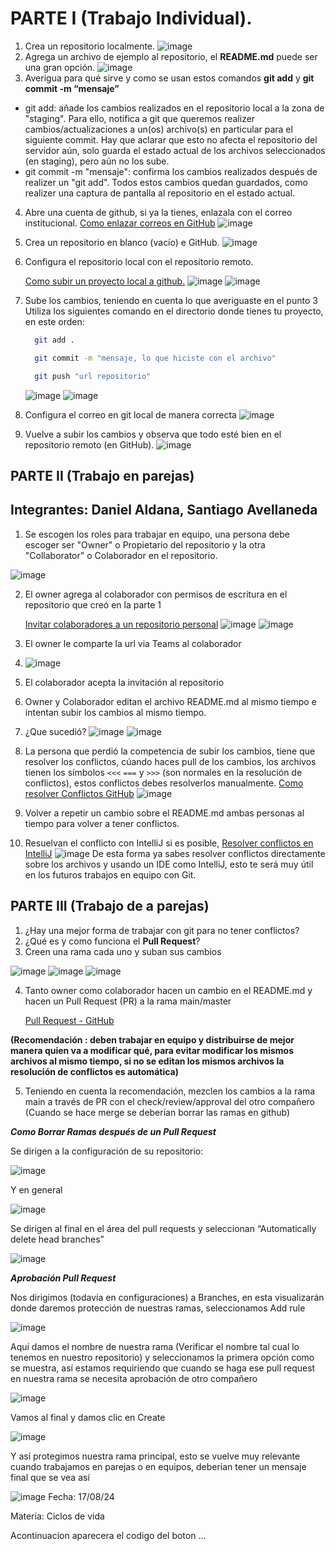 # PARTE I (Trabajo Individual).
1.	Crea un repositorio localmente.
![image](https://github.com/santiagoAvellaR/CVDS-lab01/blob/master/images/inicializar%20repositorio.png)
2.	Agrega un archivo de ejemplo al repositorio, el **README.md** puede ser una gran opción.
![image](https://github.com/santiagoAvellaR/CVDS-lab01/blob/master/images/agregar%20readme.png)
3.	Averigua para qué sirve y como se usan estos comandos **git add** y **git commit -m “mensaje”**
- git add: añade los cambios realizados en el repositorio local a la zona de "staging". Para ello, notifica a git que queremos realizer cambios/actualizaciones a un(os) archivo(s) en particular para el siguiente commit. Hay que aclarar que esto no afecta el repositorio del servidor aún, solo guarda el estado actual de los archivos seleccionados (en staging), pero aún no los sube.
- git commit -m "mensaje": confirma los cambios realizados después de realizer un "git add". Todos estos cambios quedan guardados, como realizer una captura de pantalla al repositorio en el estado actual.
4. Abre una cuenta de github, si ya la tienes, enlazala con el correo institucional.
   [Como enlazar correos en GitHub](https://docs.github.com/es/account-and-profile/setting-up-and-managing-your-personal-account-on-github/managing-email-preferences/adding-an-email-address-to-your-github-account)
![image](https://github.com/santiagoAvellaR/CVDS-lab01/blob/master/images/enlazar%20correo.png)
   
5.	Crea un repositorio en blanco (vacío) e GitHub.
![image](https://github.com/santiagoAvellaR/CVDS-lab01/blob/master/images/crear%20repositorio.png)

   
6.	Configura el repositorio local con el repositorio remoto.

      [Como subir un proyecto local a github.](https://gist.github.com/cgonzalezdai/cc33db72a6fe5178637aabb562eae35c)
![image](https://github.com/santiagoAvellaR/CVDS-lab01/blob/master/images/enlazar%20repositiorio1.png)
![image](https://github.com/santiagoAvellaR/CVDS-lab01/blob/master/images/enlazar%20repositorio2.png)

7.	Sube los cambios, teniendo en cuenta lo que averiguaste en el punto 3
    Utiliza los siguientes comando en el directorio donde tienes tu proyecto, en este orden:
   	```bash
      git add .
    ```

    ```bash
      git commit -m "mensaje, lo que hiciste con el archivo"
    ```

    ```bash
      git push "url repositorio"
    ```
    ![image](https://github.com/santiagoAvellaR/CVDS-lab01/blob/master/images/cambio1.png)
    ![image](https://github.com/santiagoAvellaR/CVDS-lab01/blob/master/images/push1.png)
8.	Configura el correo en git local de manera correcta
![image](https://github.com/santiagoAvellaR/CVDS-lab01/blob/master/images/configuracion%20correo%20local.png)
9.	Vuelve a subir los cambios y observa que todo esté bien en el repositorio remoto (en GitHub).
![image](https://github.com/santiagoAvellaR/CVDS-lab01/blob/master/images/revision%20final.png)

## PARTE II (Trabajo en parejas)
## Integrantes: Daniel Aldana, Santiago Avellaneda 

1.	Se escogen los roles para trabajar en equipo, una persona debe escoger ser "Owner" o Propietario del repositorio y la otra "Collaborator" o Colaborador en el repositorio.
   
   ![image](https://github.com/PDSW-ECI/labs/assets/118181543/716464e4-d663-477d-a87d-0f2944e5b709)

2.	El owner agrega al colaborador con permisos de escritura en el repositorio que creó en la parte 1
   
     [Invitar colaboradores a un repositorio personal](https://docs.github.com/es/account-and-profile/setting-up-and-managing-your-personal-account-on-github/managing-access-to-your-personal-repositories/inviting-collaborators-to-a-personal-repository)
![image](https://github.com/santiagoAvellaR/CVDS-lab01/blob/master/images/agregar%20colaborador.png)
![image](https://github.com/santiagoAvellaR/CVDS-lab01/blob/master/images/agregar%20colaborador2.png)
   
3.	El owner le comparte la url via Teams al colaborador
4.	![image](https://github.com/santiagoAvellaR/CVDS-lab01/blob/master/images/url%20teams.png)
4.	El colaborador acepta la invitación al repositorio
5.	Owner y Colaborador editan el archivo README.md al mismo tiempo e intentan subir los cambios al mismo tiempo.
6.	¿Que sucedió?
![image](https://github.com/santiagoAvellaR/CVDS-lab01/blob/master/images/error1.png)
![image](https://github.com/santiagoAvellaR/CVDS-lab01/blob/master/images/error2.png)
7.	La persona que perdió la competencia de subir los cambios, tiene que resolver los conflictos, cúando haces pull de los cambios, los archivos tienen los símbolos `<<<` `===` y `>>>` (son normales en la resolución de conflictos), estos conflictos debes resolverlos manualmente.
         [Como resolver Conflictos GitHub](https://docs.github.com/es/enterprise-cloud@latest/pull-requests/collaborating-with-pull-requests/addressing-merge-conflicts/resolving-a-merge-conflict-on-github)
![image](https://github.com/santiagoAvellaR/CVDS-lab01/blob/master/images/correccion%20error.png)
         
8.	Volver a repetir un cambio sobre el README.md ambas personas al tiempo para volver a tener conflictos.
   
9.	Resuelvan el conflicto con IntelliJ si es posible,  [Resolver conflictos en IntelliJ]( https://www.jetbrains.com/help/idea/resolving-conflicts.html#distributed-version-control-systems)
![image](https://github.com/santiagoAvellaR/CVDS-lab01/blob/master/images/correccion%20error.png)
De esta forma ya sabes resolver conflictos directamente sobre los archivos y usando un IDE como IntelliJ, esto te será muy útil en los futuros trabajos en equipo con Git.

## PARTE III (Trabajo de a parejas)
1.	¿Hay una mejor forma de trabajar con git para no tener conflictos?
2.	¿Qué es y como funciona el **Pull Request**?
3.	Creen una rama cada uno y suban sus cambios
   
   ![image](https://github.com/PDSW-ECI/labs/assets/118181543/e558ac3b-f5d8-443a-8958-aacdedef7f94)
  	![image](https://github.com/PDSW-ECI/labs/assets/118181543/074eacc9-6284-4a41-9805-c9e30a169e5d)
  	![image](https://github.com/PDSW-ECI/labs/assets/118181543/5c664e91-d3a3-4b56-867b-3b06d9ffce72)

4.	Tanto owner como colaborador hacen un cambio en el README.md y hacen un Pull Request (PR) a la rama main/master
   
     [Pull Request - GitHub](https://docs.github.com/es/pull-requests/collaborating-with-pull-requests/proposing-changes-to-your-work-with-pull-requests/creating-a-pull-request)
  	
   
 **(Recomendación : deben trabajar en equipo y distribuirse de mejor manera quien va a modificar qué, para evitar modificar los mismos archivos al mismo tiempo, si no se editan los mismos archivos la resolución de conflictos es automática)**

5.	Teniendo en cuenta la recomendación, mezclen los cambios a la rama main a través de PR con el check/review/approval del otro compañero (Cuando se hace merge se deberían borrar las ramas en github)

***Como Borrar Ramas después de un Pull Request***

Se dirigen a la configuración de su repositorio:

![image](https://github.com/PDSW-ECI/labs/assets/118181543/859fb07c-5748-4b8e-91f4-2f5ee7229f90)

Y en general

![image](https://github.com/PDSW-ECI/labs/assets/118181543/a2bc8b9d-4200-472e-a712-56498b0f59b3)

Se dirigen al final en el área del pull requests y seleccionan “Automatically delete head branches”

![image](https://github.com/PDSW-ECI/labs/assets/118181543/838f51a7-6b2c-4673-9a60-65fe11a75647)

***Aprobación Pull Request***

Nos dirigimos (todavía en configuraciones) a Branches, en esta visualizarán donde daremos protección de nuestras ramas, seleccionamos Add rule

![image](https://github.com/PDSW-ECI/labs/assets/118181543/7104fcaa-c1dd-4345-a8d0-d6a4f531de79)

Aquí damos el nombre de nuestra rama (Verificar el nombre tal cual lo tenemos en nuestro repositorio) y seleccionamos la primera opción como se muestra, así estamos requiriendo que cuando se haga ese pull request en nuestra rama se necesita aprobación de otro compañero

![image](https://github.com/PDSW-ECI/labs/assets/118181543/0631402e-6210-4b8a-a040-de594455e3b0)

Vamos al final y damos clic en Create

![image](https://github.com/PDSW-ECI/labs/assets/118181543/7e878bd7-8b68-4403-af98-380700d81459)

Y así protegimos nuestra rama principal, esto se vuelve muy relevante cuando trabajamos en parejas o en equipos, deberían tener un mensaje final que se vea así

![image](https://github.com/PDSW-ECI/labs/assets/118181543/1e39b81c-82c8-4fec-b2e6-b339c782b6ad)
Fecha: 17/08/24

Materia: Ciclos de vida

Acontinuacion aparecera el codigo del boton ...